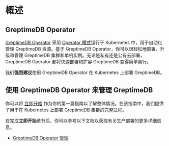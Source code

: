 # 概述

## GreptimeDB Operator

[GreptimeDB Operator](https://github.com/GrepTimeTeam/greptimedb-operator) 采用 [Operator 模式](https://kubernetes.io/docs/concepts/extend-kubernetes/operator/)运行于 Kubernetes 中，用于自动化管理 GreptimeDB 资源。基于 GreptimeDB Operator，你可以很轻松地部署、升级和管理 GreptimeDB 集群和单机实例。无论是私有还是公有云部署，GreptimeDB Operator 都将快速部署和扩容 GreptimeDB 变得简单易行。

我们**强烈建议**使用 GreptimeDB Operator 在 Kubernetes 上部署 GreptimeDB。

## 使用 GreptimeDB Operator 来管理 GreptimeDB

你可以将 [立即开始](./getting-started.md) 作为你的第一篇指南以了解整体情况。在该指南中，我们提供了用于在 Kubernetes 上部署 GreptimeDB 集群的完整过程。

在完成**立即开始**章节后，你可以参考以下文档以获取有关生产部署的更多详细信息。

- [GreptimeDB Operator 管理](./greptimedb-operator-management.md)
